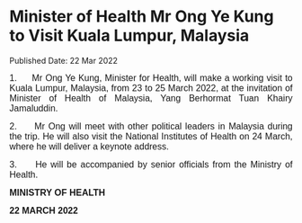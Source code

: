 <html>
    <meta http-equiv="Content-Type" content="text/html; charset=utf-8"/>
    <meta charset="utf-8"/>
    <title>Minister of Health Mr Ong Ye Kung to Visit Kuala Lumpur, Malaysia</title>
    <body><h1>Minister of Health Mr Ong Ye Kung to Visit Kuala Lumpur, Malaysia</h1>
    <p>Published Date: 22 Mar 2022</p> <p style="text-align: justify;"><span style="font-size: 16px; font-family: Arial;">1.&nbsp; &nbsp; &nbsp;Mr Ong Ye Kung, Minister for Health, will make a working visit to Kuala Lumpur, Malaysia, from 23 to 25 March 2022, at the invitation of Minister of Health of Malaysia, Yang Berhormat Tuan Khairy Jamaluddin.</span></p><p style="text-align: justify;"><span style="font-size: 16px; font-family: Arial;">2.&nbsp; &nbsp; &nbsp;</span><span style="font-family: Arial; font-size: 16px;">Mr Ong will meet with other political leaders in Malaysia during the trip. He will also visit the National Institutes of Health on 24 March, where he will deliver a keynote address.</span></p><p style="text-align: justify;"><span style="font-size: 16px; font-family: Arial;">3.&nbsp; &nbsp; &nbsp;</span><span style="font-family: Arial; font-size: 16px;">He will be accompanied by senior officials from the Ministry of Health.</span></p><p style="text-align: justify;"><strong style="font-family: Arial; font-size: 16px;">MINISTRY OF HEALTH</strong><br></p><p style="text-align: justify;"><span style="font-size: 16px; font-family: Arial;"><strong>22 MARCH 2022</strong></span></p></body>
</html>